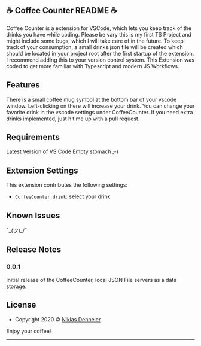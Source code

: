 ## ☕ Coffee Counter README ☕

Coffee Counter is a extension for VSCode, which lets you keep track of the drinks you have while coding.
Please be vary this is my first TS Project and might include some bugs, which I will take care of in the future. To keep track of your consumption, a small drinks.json file will be created which should be located in your project root after the first startup of the extension. I recommend adding this to your version control system.
This Extension was coded to get more familiar with Typescript and modern JS Workflows.

## Features 

There is a small coffee mug symbol at the bottom bar of your vscode window. Left-clicking on there will increase your drink.
You can change your favorite drink in the vscode settings under CoffeeCounter.
If you need extra drinks implemented, just hit me up with a pull request.

## Requirements

Latest Version of VS Code
Empty stomach ;-)

## Extension Settings

This extension contributes the following settings:

* `CoffeeCounter.drink`: select your drink

## Known Issues

¯\_(ツ)_/¯

## Release Notes

### 0.0.1

Initial release of the CoffeeCounter, local JSON File servers as a data storage.

## License
- Copyright 2020 © <a href="https://niklas.page/dev" target="_blank">Niklas Denneler</a>.


Enjoy your coffee!

-----------------------------------------------------------------------------------------------------------

